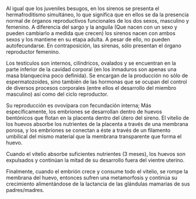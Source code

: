 Al igual que los juveniles besugos, en los sirenos se presenta el hermafroditismo simultáneo, lo que significa que en ellos se da la presencia normal de órganos reproductivos funcionales de los dos sexos, masculino y femenino. A diferencia del sargo y la anguila (Que nacen con un sexo y pueden cambiarlo a medida que crecen) los sirenos nacen con ambos sexos y los mantiene en su etapa adulta. A pesar de ello, no pueden autofecundarse. En contraposición, las sirenas, sólo presentan el órgano reproductor femenino. 

Los testículos son internos, cilíndricos, ovalados y se encuentran en la parte inferior de la cavidad corporal (en los inmaduros son apenas una masa blanquecina poco definida). Se encargan de la producción no sólo de espermatozoides, sino también de las hormonas que se ocupan del control de diversos procesos corporales (entre ellos el desarrollo del miembro masculino) así como del ciclo reproductor.

Su reproducción es ovovípara con fecundación interna; Más específicamente, los embriones se desarrollan dentro de huevos bentónicos que flotan en la placenta dentro del útero del sireno. El vitelio de los huevos absorbe los nutrientes de la placenta a través de una membrana porosa, y los embriones se conectan a éste a través de un filamento umbilical del mismo material que la membrana transparente que forma el huevo.

Cuando el vitelio absorbe suficientes nutrientes (3 meses), los huevos son expulsados y continúan la mitad de su desarrollo fuera del vientre uterino.

Finalmente, cuando el embrión crece y consume todo el vitelio, se rompe la membrana del huevo, entonces sufren una metamorfosis y continúa su crecimiento alimentándose de la lactancia de las glándulas mamarias de sus padres/madres.